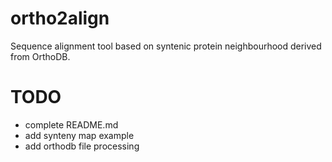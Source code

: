 # ortho2align
Sequence alignment tool based on syntenic protein neighbourhood derived from OrthoDB.

# TODO
* complete README.md
* add synteny map example
* add orthodb file processing
